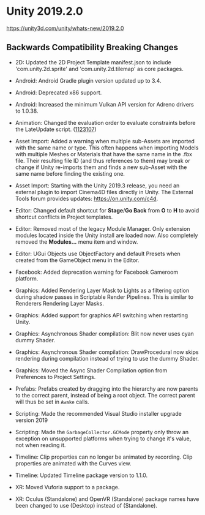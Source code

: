 # Unity 2019.2.0

https://unity3d.com/unity/whats-new/2019.2.0

## Backwards Compatibility Breaking Changes



*   2D: Updated the 2D Project Template manifest.json to include 'com.unity.2d.sprite' and 'com.unity.2d.tilemap' as core packages.
    
*   Android: Android Gradle plugin version updated up to 3.4.
    
*   Android: Deprecated x86 support.
    
*   Android: Increased the minimum Vulkan API version for Adreno drivers to 1.0.38.
    
*   Animation: Changed the evaluation order to evaluate constraints before the LateUpdate script. ([1123107](https://issuetracker.unity3d.com/issues/sampling-the-position-of-the-gameobject-with-update-function-does-not-yield-the-correct-position))
    
*   Asset Import: Added a warning when multiple sub-Assets are imported with the same name or type. This often happens when importing Models with multiple Meshes or Materials that have the same name in the .fbx file. Their resulting file ID (and thus references to them) may break or change if Unity re-imports them and finds a new sub-Asset with the same name before finding the existing one.
    
*   Asset Import: Starting with the Unity 2019.3 release, you need an external plugin to import Cinema4D files directly in Unity. The External Tools forum provides updates: https://on.unity.com/c4d.
    
*   Editor: Changed default shortcut for **Stage**/**Go Back** from **O** to **H** to avoid shortcut conflicts in Project templates.
    
*   Editor: Removed most of the legacy Module Manager. Only extension modules located inside the Unity install are loaded now. Also completely removed the **Modules...** menu item and window.
    
*   Editor: UGui Objects use ObjectFactory and default Presets when created from the GameObject menu in the Editor.
    
*   Facebook: Added deprecation warning for Facebook Gameroom platform.
    
*   Graphics: Added Rendering Layer Mask to Lights as a filtering option during shadow passes in Scriptable Render Pipelines. This is similar to Renderers Rendering Layer Masks.
    
*   Graphics: Added support for graphics API switching when restarting Unity.
    
*   Graphics: Asynchronous Shader compilation: Blit now never uses cyan dummy Shader.
    
*   Graphics: Asynchronous Shader compilation: DrawProcedural now skips rendering during compilation instead of trying to use the dummy Shader.
    
*   Graphics: Moved the Async Shader Compilation option from Preferences to Project Settings.
    
*   Prefabs: Prefabs created by dragging into the hierarchy are now parents to the correct parent, instead of being a root object. The correct parent will thus be set in `Awake` calls.
    
*   Scripting: Made the recommended Visual Studio installer upgrade version 2019
    
*   Scripting: Made the `GarbageCollector.GCMode` property only throw an exception on unsupported platforms when trying to change it's value, not when reading it.
    
*   Timeline: Clip properties can no longer be animated by recording. Clip properties are animated with the Curves view.
    
*   Timeline: Updated Timeline package version to 1.1.0.
    
*   XR: Moved Vuforia support to a package.
    
*   XR: Oculus (Standalone) and OpenVR (Standalone) package names have been changed to use (Desktop) instead of (Standalone).